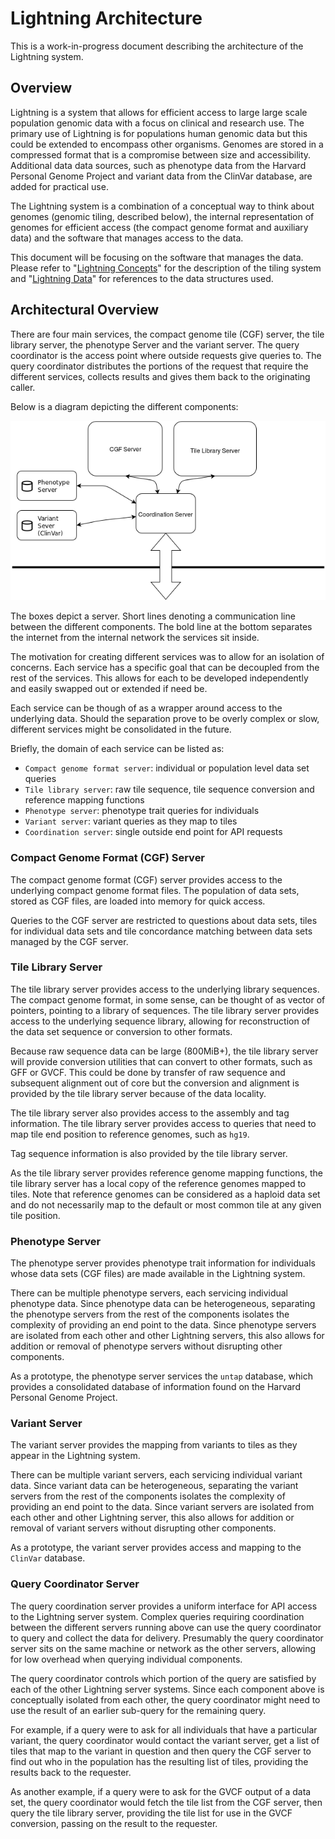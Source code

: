 Lightning Architecture
===

This is a work-in-progress document describing the architecture
of the Lightning system.

Overview
---

Lightning is a system that allows for efficient access to
large large scale population genomic data with a focus
on clinical and research use.
The primary use of Lightning is for populations human genomic
data but this could be extended to encompass other organisms.
Genomes are stored in a compressed format that is a compromise
between size and accessibility.
Additional data data sources, such as phenotype data from
the Harvard Personal Genome Project and variant data from
the ClinVar database, are added for practical use.

The Lightning system is a combination of a conceptual way
to think about genomes (genomic tiling, described below),
the internal representation of genomes for efficient access
(the compact genome format and auxiliary data) and the
software that manages access to the data.

This document will be focusing on the software that manages
the data.  Please refer to "[Lightning Concepts](Lightning-Concepts.md)"
for the description of the tiling system and
"[Lightning Data](Lightning-Data.md])" for references to the
data structures used.

Architectural Overview
---

There are four main services, the compact genome tile (CGF) server,
the tile library server, the phenotype Server and the variant server.
The query coordinator is the access point where outside requests
give queries to.  The query coordinator distributes the portions of the
request that require the different services, collects results and gives
them back to the originating caller.

Below is a diagram depicting the different components:

![Architecture Overview](img/dia_ok.png)

The boxes depict a server.  Short lines denoting a communication
line between the different components.
The bold line at the bottom separates the internet from the internal
network the services sit inside.

The motivation for creating different services was to allow for
an isolation of concerns.  Each service has a specific goal that
can be decoupled from the rest of the services.  This allows for
each to be developed independently and easily swapped out or extended
if need be.

Each service can be though of as a wrapper around access to the underlying
data.  Should the separation prove to be overly complex or slow, different
services might be consolidated in the future.

Briefly, the domain of each service can be listed as:

* `Compact genome format server`: individual or population level data set queries
* `Tile library server`: raw tile sequence, tile sequence conversion and reference mapping functions
* `Phenotype server`: phenotype trait queries for individuals
* `Variant server`: variant queries as they map to tiles
* `Coordination server`: single outside end point for API requests

### Compact Genome Format (CGF) Server

The compact genome format (CGF) server provides access to the underlying
compact genome format files.  The population of data sets, stored as CGF
files, are loaded into memory for quick access.

Queries to the CGF server are restricted to questions about data sets,
tiles for individual data sets and tile concordance matching between
data sets managed by the CGF server.


### Tile Library Server

The tile library server provides access to the underlying library
sequences.  The compact genome format, in some sense, can be thought
of as vector of pointers, pointing to a library of sequences.  The
tile library server provides access to the underlying sequence
library, allowing for reconstruction of the data set sequence
or conversion to other formats.

Because raw sequence data can be large (800MiB+), the tile library
server will provide conversion utilities that can convert to other
formats, such as GFF or GVCF.  This could be done
by transfer of raw sequence and subsequent alignment out of core
but the conversion and alignment is provided by the tile library
server because of the data locality.

The tile library server also provides access to the assembly and
tag information.  The tile library server provides access
to queries that need to map tile end position
to reference genomes, such as `hg19`.

Tag sequence information is also provided by the tile library
server.

As the tile library server provides reference genome mapping functions,
the tile library server has a local copy of the reference genomes
mapped to tiles.  Note that reference genomes can be considered
as a haploid data set and do not necessarily map to the default
or most common tile at any given tile position.

### Phenotype Server

The phenotype server provides phenotype trait information
for individuals whose data sets (CGF files)
are made available in the Lightning system.

There can be multiple phenotype servers, each servicing
individual phenotype data.
Since phenotype data can be heterogeneous,
separating the phenotype servers from the rest of the components
isolates the complexity of providing an end point to the
data.
Since phenotype servers are isolated from each other and other
Lightning servers, this
also allows for addition or removal of phenotype servers
without disrupting other components.

As a prototype, the phenotype server services the `untap` database,
which provides a consolidated database of information found on
the Harvard Personal Genome Project.

### Variant Server

The variant server provides the mapping from variants
to tiles as they appear in the Lightning system.

There can be multiple variant servers, each servicing
individual variant data.
Since variant data can be heterogeneous,
separating the variant servers from the rest of the components
isolates the complexity of providing an end point to the
data.
Since variant servers are isolated from each other and other
Lightning server, this
also allows for addition or removal of variant servers
without disrupting other components.

As a prototype, the variant server provides access
and mapping to the `ClinVar` database.

### Query Coordinator Server

The query coordination server provides a uniform
interface for API access to the Lightning server
system.
Complex queries requiring coordination between
the different servers running above can use
the query coordinator to query and collect the
data for delivery.
Presumably the query coordinator server sits
on the same machine or network as the other servers,
allowing for low overhead when querying individual
components.

The query coordinator controls which
portion of the query are satisfied by each of
the other Lightning server systems.
Since each component above is conceptually
isolated from each other, the query coordinator
might need to use the result of an earlier sub-query
for the remaining query.

For example, if a query were to ask for
all individuals that have a particular variant,
the query coordinator would contact the variant
server, get a list of tiles that map to the variant
in question and then query the CGF server to find
out who in the population has the resulting
list of tiles, providing the results back
to the requester.

As another example, if a query were to ask for
the GVCF output of a data set, the query coordinator
would fetch the tile list from the CGF server,
then query the tile library server, providing
the tile list for use in the GVCF conversion,
passing on the result to the requester.



